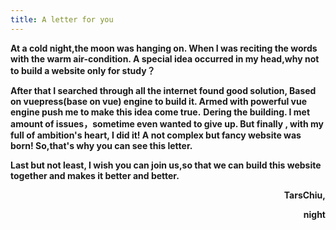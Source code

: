 ```yaml
---
title: A letter for you
---
```

**At a cold night,the moon was hanging on. When I was reciting the words with the warm air-condition. A special idea occurred in my head,why not to build a website only for study？**

**After that I searched through all the internet found  good solution, Based on vuepress(base on vue) engine to build it. Armed with powerful vue engine push me to make this idea come true.**
**Dering the building. I met amount of issues，sometime even wanted to give up. But finally , with my full of ambition's heart, I did it! A not complex but fancy website was born! So,that's why you can see this letter.** 

**Last but not least, I wish you can join us,so that we can build this website together and makes it better and better.** 

<p align="right"><b>TarsChiu,</b></p>
<p align="right"><b>night</b></p>





